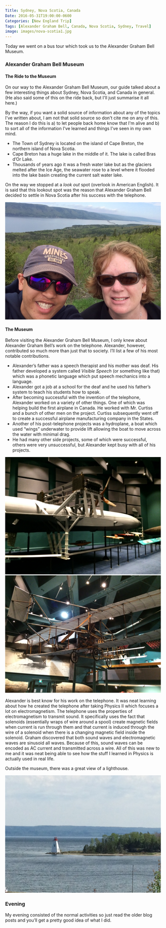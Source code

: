 ```yaml
---
Title: Sydney, Nova Scotia, Canada
Date: 2016-05-31T19:00:00-0600
Categories: [New England Trip]
Tags: [Alexander Graham Bell, Canada, Nova Scotia, Sydney, Travel]
image: images/nova-scotia1.jpg
---
```


Today we went on a bus tour which took us to the Alexander Graham Bell Museum.

### Alexander Graham Bell Museum

#### The Ride to the Museum

On our way to the Alexander Graham Bell Museum, our guide talked about a few
interesting things about Sydney, Nova Scotia, and Canada in general.  (He also
said some of this on the ride back, but I'll just summarise it all here.)

By the way, if you want a solid source of information about any of the topics
I've written about, I am not that solid source so don't cite me on any of this.
The reason I do this is a) to let people back home know that I'm alive and b) to
sort all of the information I've learned and things I've seen in my own mind.

-   The Town of Sydney is located on the island of Cape Breton, the
    northern island of Nova Scotia.
-   Cape Breton has a huge lake in the middle of it. The lake is called
    Bras d’Or Lake.
-   Thousands of years ago it was a fresh water lake but as the glaciers
    melted after the Ice Age, the seawater rose to a level where it flooded into
    the lake basin creating the current salt water lake.

On the way we stopped at a *look out* spot (overlook in American English). It is
said that this lookout spot was the reason that Alexander Graham Bell decided to
settle in Nova Scotia after his success with the telephone.

[![](./images/nova-scotia1.jpg)](./images/nova-scotia1.jpg)

#### The Museum

Before visiting the Alexander Graham Bell Museum, I only knew about Alexander
Graham Bell’s work on the telephone. Alexander, however, contributed so much
more than just that to society. I’ll list a few of his most notable
contributions.

-   Alexander’s father was a speech therapist and his mother was deaf.
    His father developed a system called *Visible Speech* (or something like
    that) which was a phonetic language which put speech mechanics into a
    language.
-   Alexander got a job at a school for the deaf and he used his
    father’s system to teach his students how to speak.
-   After becoming successful with the invention of the telephone,
    Alexander worked on a variety of other things. One of which was helping
    build the first airplane in Canada. He worked with Mr.  Curtiss and a bunch
    of other men on the project. Curtiss subsequently went off to create a
    successful airplane manufacturing company in the States.
-   Another of his post-telephone projects was a hydroplane, a boat
    which used “wings” underwater to provide lift allowing the boat to move
    across the water with minimal drag.
-   He had many other side projects, some of which were successful,
    others were very unsuccessful, but Alexander kept busy with all of his
    projects.

[![](./images/nova-scotia2.jpg)](./images/nova-scotia2.jpg)
[![](./images/nova-scotia3.jpg)](./images/nova-scotia3.jpg)

Alexander is best know for his work on the telephone. It was neat learning about
how he created the telephone after taking Physics II which focuses a lot on
electromagnetism. The telephone uses the properties of electromagnetism to
transmit sound. It specifically uses the fact that solenoids (essentially wraps
of wire around a spool) create magnetic fields when current is run through them
and that current is induced through the wire of a solenoid when there is a
changing magnetic field inside the solenoid. Graham discovered that both sound
waves and electromagnetic waves are sinusoid all waves. Because of this, sound
waves can be encoded as AC current and transmitted across a wire.  All of this
was new to me and it was neat being able to see how the stuff I learned in
Physics is actually used in real life.

Outside the museum, there was a great view of a lighthouse.

[![](./images/nova-scotia4.jpg)](./images/nova-scotia4.jpg)

### Evening

My evening consisted of the normal activities so just read the older blog posts
and you’ll get a pretty good idea of what I did.
